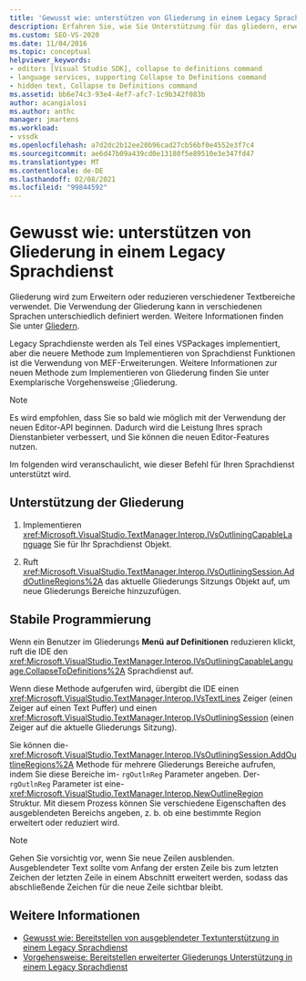```yaml
---
title: 'Gewusst wie: unterstützen von Gliederung in einem Legacy Sprachdienst | Microsoft-Dokumentation'
description: Erfahren Sie, wie Sie Unterstützung für das gliedern, erweitern oder reduzieren verschiedener Textbereiche in einem Legacy Sprachdienst bereitstellen.
ms.custom: SEO-VS-2020
ms.date: 11/04/2016
ms.topic: conceptual
helpviewer_keywords:
- editors [Visual Studio SDK], collapse to definitions command
- language services, supporting Collapse to Definitions command
- hidden text, Collapse to Definitions command
ms.assetid: bb6e74c3-93e4-4ef7-afc7-1c9b342f083b
author: acangialosi
ms.author: anthc
manager: jmartens
ms.workload:
- vssdk
ms.openlocfilehash: a7d2dc2b12ee20b96cad27cb56bf0e4552e3f7c4
ms.sourcegitcommit: ae6d47b09a439cd0e13180f5e89510e3e347fd47
ms.translationtype: MT
ms.contentlocale: de-DE
ms.lasthandoff: 02/08/2021
ms.locfileid: "99844592"
---
```

# <a name="how-to-support-outlining-in-a-legacy-language-service"></a>Gewusst wie: unterstützen von Gliederung in einem Legacy Sprachdienst
Gliederung wird zum Erweitern oder reduzieren verschiedener Textbereiche verwendet. Die Verwendung der Gliederung kann in verschiedenen Sprachen unterschiedlich definiert werden. Weitere Informationen finden Sie unter [Gliedern](../../ide/outlining.md).

 Legacy Sprachdienste werden als Teil eines VSPackages implementiert, aber die neuere Methode zum Implementieren von Sprachdienst Funktionen ist die Verwendung von MEF-Erweiterungen. Weitere Informationen zur neuen Methode zum Implementieren von Gliederung finden Sie unter Exemplarische Vorgehensweise [:](../../extensibility/walkthrough-outlining.md)Gliederung.

> [!NOTE]
> Es wird empfohlen, dass Sie so bald wie möglich mit der Verwendung der neuen Editor-API beginnen. Dadurch wird die Leistung Ihres sprach Dienstanbieter verbessert, und Sie können die neuen Editor-Features nutzen.

 Im folgenden wird veranschaulicht, wie dieser Befehl für Ihren Sprachdienst unterstützt wird.

## <a name="to-support-outlining"></a>Unterstützung der Gliederung

1. Implementieren <xref:Microsoft.VisualStudio.TextManager.Interop.IVsOutliningCapableLanguage> Sie für Ihr Sprachdienst Objekt.

2. Ruft <xref:Microsoft.VisualStudio.TextManager.Interop.IVsOutliningSession.AddOutlineRegions%2A> das aktuelle Gliederungs Sitzungs Objekt auf, um neue Gliederungs Bereiche hinzuzufügen.

## <a name="robust-programming"></a>Stabile Programmierung
 Wenn ein Benutzer im Gliederungs **Menü** **auf Definitionen** reduzieren klickt, ruft die IDE den <xref:Microsoft.VisualStudio.TextManager.Interop.IVsOutliningCapableLanguage.CollapseToDefinitions%2A> Sprachdienst auf.

 Wenn diese Methode aufgerufen wird, übergibt die IDE einen <xref:Microsoft.VisualStudio.TextManager.Interop.IVsTextLines> Zeiger (einen Zeiger auf einen Text Puffer) und einen <xref:Microsoft.VisualStudio.TextManager.Interop.IVsOutliningSession> (einen Zeiger auf die aktuelle Gliederungs Sitzung).

 Sie können die- <xref:Microsoft.VisualStudio.TextManager.Interop.IVsOutliningSession.AddOutlineRegions%2A> Methode für mehrere Gliederungs Bereiche aufrufen, indem Sie diese Bereiche im- `rgOutlnReg` Parameter angeben. Der- `rgOutlnReg` Parameter ist eine- <xref:Microsoft.VisualStudio.TextManager.Interop.NewOutlineRegion> Struktur. Mit diesem Prozess können Sie verschiedene Eigenschaften des ausgeblendeten Bereichs angeben, z. b. ob eine bestimmte Region erweitert oder reduziert wird.

> [!NOTE]
> Gehen Sie vorsichtig vor, wenn Sie neue Zeilen ausblenden. Ausgeblendeter Text sollte vom Anfang der ersten Zeile bis zum letzten Zeichen der letzten Zeile in einem Abschnitt erweitert werden, sodass das abschließende Zeichen für die neue Zeile sichtbar bleibt.

## <a name="see-also"></a>Weitere Informationen
- [Gewusst wie: Bereitstellen von ausgeblendeter Textunterstützung in einem Legacy Sprachdienst](../../extensibility/internals/how-to-provide-hidden-text-support-in-a-legacy-language-service.md)
- [Vorgehensweise: Bereitstellen erweiterter Gliederungs Unterstützung in einem Legacy Sprachdienst](../../extensibility/internals/how-to-provide-expanded-outlining-support-in-a-legacy-language-service.md)
